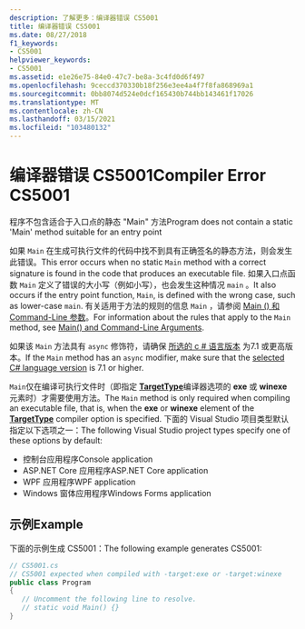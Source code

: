 ```yaml
---
description: 了解更多：编译器错误 CS5001
title: 编译器错误 CS5001
ms.date: 08/27/2018
f1_keywords:
- CS5001
helpviewer_keywords:
- CS5001
ms.assetid: e1e26e75-84e0-47c7-be8a-3c4fd0d6f497
ms.openlocfilehash: 9ceccd370330b18f256e3ee4a4f7f8fa868969a1
ms.sourcegitcommit: 0bb8074d524e0dcf165430b744bb143461f17026
ms.translationtype: MT
ms.contentlocale: zh-CN
ms.lasthandoff: 03/15/2021
ms.locfileid: "103480132"
---
```

# <a name="compiler-error-cs5001"></a><span data-ttu-id="88fa8-103">编译器错误 CS5001</span><span class="sxs-lookup"><span data-stu-id="88fa8-103">Compiler Error CS5001</span></span>

<span data-ttu-id="88fa8-104">程序不包含适合于入口点的静态 "Main" 方法</span><span class="sxs-lookup"><span data-stu-id="88fa8-104">Program does not contain a static 'Main' method suitable for an entry point</span></span>

<span data-ttu-id="88fa8-105">如果 `Main` 在生成可执行文件的代码中找不到具有正确签名的静态方法，则会发生此错误。</span><span class="sxs-lookup"><span data-stu-id="88fa8-105">This error occurs when no static `Main` method with a correct signature is found in the code that produces an executable file.</span></span> <span data-ttu-id="88fa8-106">如果入口点函数 `Main` 定义了错误的大小写（例如小写），也会发生这种情况 `main` 。</span><span class="sxs-lookup"><span data-stu-id="88fa8-106">It also occurs if the entry point function, `Main`, is defined with the wrong case, such as lower-case `main`.</span></span> <span data-ttu-id="88fa8-107">有关适用于方法的规则的信息 `Main` ，请参阅 [Main () 和 Command-Line 参数](../programming-guide/main-and-command-args/index.md)。</span><span class="sxs-lookup"><span data-stu-id="88fa8-107">For information about the rules that apply to the `Main` method, see [Main() and Command-Line Arguments](../programming-guide/main-and-command-args/index.md).</span></span>

<span data-ttu-id="88fa8-108">如果该 `Main` 方法具有 `async` 修饰符，请确保 [所选的 c # 语言版本](../language-reference/configure-language-version.md) 为7.1 或更高版本。</span><span class="sxs-lookup"><span data-stu-id="88fa8-108">If the `Main` method has an `async` modifier, make sure that the [selected C# language version](../language-reference/configure-language-version.md) is 7.1 or higher.</span></span>

<span data-ttu-id="88fa8-109">`Main`仅在编译可执行文件时（即指定 [**TargetType**](../language-reference/compiler-options/output.md#targettype)编译器选项的 **exe** 或 **winexe** 元素时）才需要使用方法。</span><span class="sxs-lookup"><span data-stu-id="88fa8-109">The `Main` method is only required when compiling an executable file, that is, when the **exe** or **winexe** element of the [**TargetType**](../language-reference/compiler-options/output.md#targettype) compiler option is specified.</span></span> <span data-ttu-id="88fa8-110">下面的 Visual Studio 项目类型默认指定以下选项之一：</span><span class="sxs-lookup"><span data-stu-id="88fa8-110">The following Visual Studio project types specify one of these options by default:</span></span>

- <span data-ttu-id="88fa8-111">控制台应用程序</span><span class="sxs-lookup"><span data-stu-id="88fa8-111">Console application</span></span>
- <span data-ttu-id="88fa8-112">ASP.NET Core 应用程序</span><span class="sxs-lookup"><span data-stu-id="88fa8-112">ASP.NET Core application</span></span>
- <span data-ttu-id="88fa8-113">WPF 应用程序</span><span class="sxs-lookup"><span data-stu-id="88fa8-113">WPF application</span></span>
- <span data-ttu-id="88fa8-114">Windows 窗体应用程序</span><span class="sxs-lookup"><span data-stu-id="88fa8-114">Windows Forms application</span></span>

## <a name="example"></a><span data-ttu-id="88fa8-115">示例</span><span class="sxs-lookup"><span data-stu-id="88fa8-115">Example</span></span>

<span data-ttu-id="88fa8-116">下面的示例生成 CS5001：</span><span class="sxs-lookup"><span data-stu-id="88fa8-116">The following example generates CS5001:</span></span>
  
```csharp
// CS5001.cs
// CS5001 expected when compiled with -target:exe or -target:winexe
public class Program
{
   // Uncomment the following line to resolve.
   // static void Main() {}
}
```  
